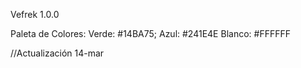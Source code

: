 Vefrek 1.0.0

Paleta de Colores:
Verde: #14BA75;
Azul: #241E4E
Blanco: #FFFFFF

//Actualización 14-mar
